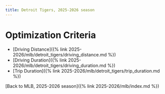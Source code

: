 ```yaml
---
title: Detroit Tigers, 2025-2026 season
---
```


# Optimization Criteria
- [Driving Distance]({% link 2025-2026/mlb/detroit_tigers/driving_distance.md %})
- [Driving Duration]({% link 2025-2026/mlb/detroit_tigers/driving_duration.md %})
- [Trip Duration]({% link 2025-2026/mlb/detroit_tigers/trip_duration.md %})

[Back to MLB, 2025-2026 season]({% link 2025-2026/mlb/index.md %})
